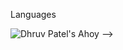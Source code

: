 <!--Github

<img height="200;" src="https://github-readme-stats.vercel.app/api?username=dhruvpatel1205&show_icons=true&theme=transparent&count_private==true&bg_color=00000000" alt="Dhruv Patel's GitHub stats"/>
<!-- <img height="200;" src="https://github-readme-streak-stats.herokuapp.com/?user=curiosdevcookie&" alt="curiosdevcookie" /> -->


Languages

<img src="https://github-readme-stats.vercel.app/api/top-langs?username=dhruvpatel1205&show_icons=true&locale=en&layout=compact" alt="Dhruv Patel's Ahoy" />
-->
